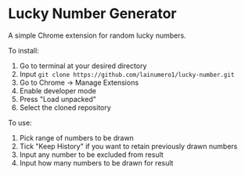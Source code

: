 # Lucky Number Generator

A simple Chrome extension for random lucky numbers. 

To install: 
1. Go to terminal at your desired directory
2. Input `git clone https://github.com/lainumero1/lucky-number.git`
3. Go to Chrome -> Manage Extensions
4. Enable developer mode
5. Press "Load unpacked"
6. Select the cloned repository

To use: 
1. Pick range of numbers to be drawn
2. Tick "Keep History" if you want to retain previously drawn numbers
3. Input any number to be excluded from result
4. Input how many numbers to be drawn for result
